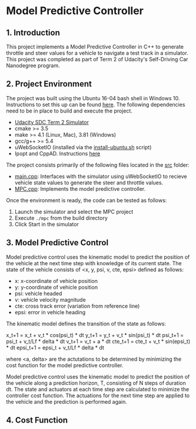 # Model Predictive Controller

## 1. Introduction
This project implements a Model Predictive Controller in C++ to generate throttle and steer values for a vehicle to navigate a test track in a simulator. This project was completed as part of Term 2 of Udacity's Self-Driving Car Nanodegree program.

## 2. Project Environment
The project was built using the Ubuntu 16-04 bash shell in Windows 10. Instructions to set this up can be found [here](https://www.howtogeek.com/249966/how-to-install-and-use-the-linux-bash-shell-on-windows-10/). The following dependencies need to be in place to build and execute the project.

* [Udacity SDC Term 2 Simulator](https://github.com/udacity/self-driving-car-sim/releases)
* cmake >= 3.5
* make >= 4.1 (Linux, Mac), 3.81 (Windows)
* gcc/g++ >= 5.4
* uWebSocketIO (installed via the [install-ubuntu.sh](https://github.com/shazraz/Extended-Kalman-Filter/blob/master/install-ubuntu.sh) script) 
* Ipopt and CppAD. Instructions [here](https://github.com/udacity/CarND-MPC-Project/blob/master/install_Ipopt_CppAD.md)

The project consists primarily of the following files located in the [src](https://github.com/shazraz/MPC-Controller/tree/master/src) folder:

* [main.cpp](https://github.com/shazraz/MPC-Controller/blob/master/src/main.cpp): Interfaces with the simulator using uWebSocketIO to recieve vehicle state values to generate the steer and throttle values.
* [MPC.cpp](https://github.com/shazraz/MPC-Controller/blob/master/src/MPC.cpp): Implements the model predictive controller.

Once the environment is ready, the code can be tested as follows:

1. Launch the simulator and select the MPC project
2. Execute ```./mpc``` from the build directory
3. Click Start in the simulator

## 3. Model Predictive Control
Model predictive control uses the kinematic model to predict the position of the vehicle at the next time step with knowledge of its current state. The state of the vehicle consists of <x, y, psi, v, cte, epsi> defined as follows:

* x: x-coordinate of vehicle position
* y: y-coordinate of vehicle position
* psi: vehicle headed
* v: vehicle velocity magnitude
* cte: cross track error (variation from reference line)
* epsi: error in vehicle heading

The kinematic model defines the transition of the state as follows:

x_t+1 = x_t + v_t * cos(psi_t) * dt
y_t+1 = y_t + v_t * sin(psi_t) * dt
psi_t+1 = psi_t + v_t/Lf * delta * dt
v_t+1 = v_t + a * dt
cte_t+1 = cte_t + v_t * sin(epsi_t) * dt
epsi_t+1 = epsi_t + v_t/Lf * delta * dt

where <a, delta> are the actutations to be determined by minimizing the cost function for the model predictive controller.

Model predictive control uses the kinematic model to predict the position of the vehicle along a prediction horizon, T, consisting of N steps of duration dt. The state and actuators at each time step are calculated to minimize the controller cost function. The actuations for the next time step are applied to the vehicle and the prediction is performed again.

## 4. Cost Function
